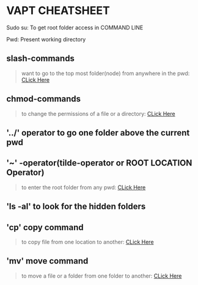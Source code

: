 # VAPT CHEATSHEET

Sudo su:
To get root folder access in COMMAND LINE


Pwd: Present working directory

## slash-commands
  > want to go to the top most folder(node) from anywhere in the pwd: [CLick Here](https://github.com/sagar98cyber/vapt/tree/slash-command)

## chmod-commands
  > to change the permissions of a file or a directory: [CLick Here](https://github.com/sagar98cyber/vapt/tree/chmod-branch)

## '../' operator to go one folder above the current pwd

## '~' -operator(tilde-operator or ROOT LOCATION Operator)
  > to enter the root folder from any pwd: [CLick Here](https://github.com/sagar98cyber/vapt/tree/tilde-operator)

## 'ls -al' to look for the hidden folders
  
## 'cp' copy command
  > to copy file from one location to another: [CLick Here](https://github.com/sagar98cyber/vapt/blob/main/copy-command.PNG)
    
## 'mv' move command
  > to move a file or a folder from one folder to another: [CLick Here](https://github.com/sagar98cyber/vapt/blob/main/copy-command.PNG)